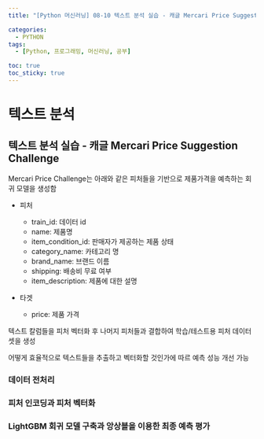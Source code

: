 ```yaml
---
title: "[Python 머신러닝] 08-10 텍스트 분석 실습 - 캐글 Mercari Price Suggestion Challenge"

categories: 
  - PYTHON
tags:
  - [Python, 프로그래밍, 머신러닝, 공부]

toc: true
toc_sticky: true
---
```


# 텍스트 분석

## 텍스트 분석 실습 - 캐글 Mercari Price Suggestion Challenge

Mercari Price Challenge는 아래와 같은 피처들을 기반으로 제품가격을 예측하는 회귀 모델을 생성함

- 피처
    - train_id: 데이터 id
    - name: 제품명
    - item_condition_id: 판매자가 제공하는 제품 상태
    - category_name: 카테고리 명
    - brand_name: 브랜드 이름
    - shipping: 배송비 무료 여부
    - item_description: 제품에 대한 설명

- 타겟
   - price: 제품 가격


텍스트 칼럼들을 피처 벡터화 후 나머지 피처들과 결합하여 학습/테스트용 피처 데이터 셋을 생성

어떻게 효율적으로 텍스트들을 추출하고 벡터화할 것인가에 따르 예측 성능 개선 가능


### 데이터 전처리





### 피처 인코딩과 피처 벡터화





### LightGBM 회귀 모델 구축과 앙상블을 이용한 최종 예측 평가
